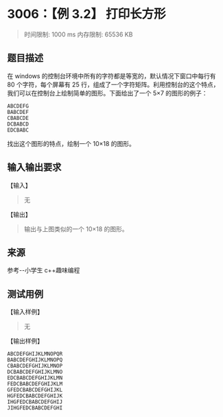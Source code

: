 # 3006：【例 3.2】 打印长方形

> 时间限制: 1000 ms
> 内存限制: 65536 KB

## 题目描述

在 windows 的控制台环境中所有的字符都是等宽的，默认情况下窗口中每行有 80 个字符，每个屏幕有 25 行，组成了一个字符矩阵。利用控制台的这个特点，我们可以在控制台上绘制简单的图形。下面给出了一个 5×7 的图形的例子：

```
ABCDEFG
BABCDEF
CBABCDE
DCBABCD
EDCBABC
```

找出这个图形的特点，绘制一个 10×18 的图形。

## 输入输出要求

【输入】

> 无

【输出】

> 输出与上图类似的一个 10×18 的图形。

## 来源

参考--小学生 c++趣味编程

## 测试用例

【输入样例】

> 无

【输出样例】

```
ABCDEFGHIJKLMNOPQR
BABCDEFGHIJKLMNOPQ
CBABCDEFGHIJKLMNOP
DCBABCDEFGHIJKLMNO
EDCBABCDEFGHIJKLMN
FEDCBABCDEFGHIJKLM
GFEDCBABCDEFGHIJKL
HGFEDCBABCDEFGHIJK
IHGFEDCBABCDEFGHIJ
JIHGFEDCBABCDEFGHI
```
